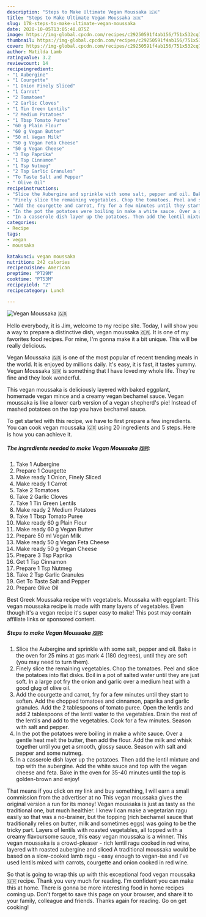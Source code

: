 ```yaml
---
description: "Steps to Make Ultimate Vegan Moussaka 🇬🇷"
title: "Steps to Make Ultimate Vegan Moussaka 🇬🇷"
slug: 178-steps-to-make-ultimate-vegan-moussaka
date: 2020-10-05T13:05:40.875Z
image: https://img-global.cpcdn.com/recipes/c29250591f4ab156/751x532cq70/vegan-moussaka-🇬🇷-recipe-main-photo.jpg
thumbnail: https://img-global.cpcdn.com/recipes/c29250591f4ab156/751x532cq70/vegan-moussaka-🇬🇷-recipe-main-photo.jpg
cover: https://img-global.cpcdn.com/recipes/c29250591f4ab156/751x532cq70/vegan-moussaka-🇬🇷-recipe-main-photo.jpg
author: Matilda Lamb
ratingvalue: 3.2
reviewcount: 14
recipeingredient:
- "1 Aubergine"
- "1 Courgette"
- "1 Onion Finely Sliced"
- "1 Carrot"
- "2 Tomatoes"
- "2 Garlic Cloves"
- "1 Tin Green Lentils"
- "2 Medium Potatoes"
- "1 Tbsp Tomato Puree"
- "60 g Plain Flour"
- "60 g Vegan Butter"
- "50 ml Vegan Milk"
- "50 g Vegan Feta Cheese"
- "50 g Vegan Cheese"
- "3 Tsp Paprika"
- "1 Tsp Cinnamon"
- "1 Tsp Nutmeg"
- "2 Tsp Garlic Granules"
- "To Taste Salt and Pepper"
- " Olive Oil"
recipeinstructions:
- "Slice the Aubergine and sprinkle with some salt, pepper and oil. Bake in the oven for 25 mins at gas mark 4 (180 degrees), until they are soft (you may need to turn them)."
- "Finely slice the remaining vegetables. Chop the tomatoes. Peel and slice the potatoes into flat disks. Boil in a pot of salted water until they are just soft. In a large pot fry the onion and garlic over a medium heat with a good glug of olive oil."
- "Add the courgette and carrot, fry for a few minutes until they start to soften. Add the chopped tomatoes and cinnamon, paprika and garlic granules. Add the 2 tablespoons of tomato puree. Open the lentils and add 2 tablespoons of the lentil water to the vegetables. Drain the rest of the lentils and add to the vegetables. Cook for a few minutes. Season with salt and pepper."
- "In the pot the potatoes were boiling in make a white sauce. Over a gentle heat melt the butter, then add the flour. Add the milk and whisk together until you get a smooth, glossy sauce. Season with salt and pepper and some nutmeg."
- "In a casserole dish layer up the potatoes. Then add the lentil mixture and top with the aubergine. Add the white sauce and top with the vegan cheese and feta. Bake in the oven for 35-40 minutes until the top is golden-brown and enjoy!"
categories:
- Recipe
tags:
- vegan
- moussaka

katakunci: vegan moussaka 
nutrition: 242 calories
recipecuisine: American
preptime: "PT29M"
cooktime: "PT53M"
recipeyield: "2"
recipecategory: Lunch

---
```



![Vegan Moussaka 🇬🇷](https://img-global.cpcdn.com/recipes/c29250591f4ab156/751x532cq70/vegan-moussaka-🇬🇷-recipe-main-photo.jpg)

Hello everybody, it is Jim, welcome to my recipe site. Today, I will show you a way to prepare a distinctive dish, vegan moussaka 🇬🇷. It is one of my favorites food recipes. For mine, I'm gonna make it a bit unique. This will be really delicious.

Vegan Moussaka 🇬🇷 is one of the most popular of recent trending meals in the world. It is enjoyed by millions daily. It's easy, it is fast, it tastes yummy. Vegan Moussaka 🇬🇷 is something that I have loved my whole life. They're fine and they look wonderful.

This vegan moussaka is deliciously layered with baked eggplant, homemade vegan mince and a creamy vegan bechamel sauce. Vegan moussaka is like a lower carb version of a vegan shepherd&#39;s pie! Instead of mashed potatoes on the top you have bechamel sauce.


To get started with this recipe, we have to first prepare a few ingredients. You can cook vegan moussaka 🇬🇷 using 20 ingredients and 5 steps. Here is how you can achieve it.

<!--inarticleads1-->

##### The ingredients needed to make Vegan Moussaka 🇬🇷:

1. Take 1 Aubergine
1. Prepare 1 Courgette
1. Make ready 1 Onion, Finely Sliced
1. Make ready 1 Carrot
1. Take 2 Tomatoes
1. Take 2 Garlic Cloves
1. Take 1 Tin Green Lentils
1. Make ready 2 Medium Potatoes
1. Take 1 Tbsp Tomato Puree
1. Make ready 60 g Plain Flour
1. Make ready 60 g Vegan Butter
1. Prepare 50 ml Vegan Milk
1. Make ready 50 g Vegan Feta Cheese
1. Make ready 50 g Vegan Cheese
1. Prepare 3 Tsp Paprika
1. Get 1 Tsp Cinnamon
1. Prepare 1 Tsp Nutmeg
1. Take 2 Tsp Garlic Granules
1. Get To Taste Salt and Pepper
1. Prepare  Olive Oil


Best Greek Moussaka recipe with vegetabels. Moussaka with eggplant: This vegan moussaka recipe is made with many layers of vegetables. Even though it&#39;s a vegan recipe it&#39;s super easy to make! This post may contain affiliate links or sponsored content. 

<!--inarticleads2-->

##### Steps to make Vegan Moussaka 🇬🇷:

1. Slice the Aubergine and sprinkle with some salt, pepper and oil. Bake in the oven for 25 mins at gas mark 4 (180 degrees), until they are soft (you may need to turn them).
1. Finely slice the remaining vegetables. Chop the tomatoes. Peel and slice the potatoes into flat disks. Boil in a pot of salted water until they are just soft. In a large pot fry the onion and garlic over a medium heat with a good glug of olive oil.
1. Add the courgette and carrot, fry for a few minutes until they start to soften. Add the chopped tomatoes and cinnamon, paprika and garlic granules. Add the 2 tablespoons of tomato puree. Open the lentils and add 2 tablespoons of the lentil water to the vegetables. Drain the rest of the lentils and add to the vegetables. Cook for a few minutes. Season with salt and pepper.
1. In the pot the potatoes were boiling in make a white sauce. Over a gentle heat melt the butter, then add the flour. Add the milk and whisk together until you get a smooth, glossy sauce. Season with salt and pepper and some nutmeg.
1. In a casserole dish layer up the potatoes. Then add the lentil mixture and top with the aubergine. Add the white sauce and top with the vegan cheese and feta. Bake in the oven for 35-40 minutes until the top is golden-brown and enjoy!


That means if you click on my link and buy something, I will earn a small commission from the advertiser at no This vegan moussaka gives the original version a run for its money! Vegan moussaka is just as tasty as the traditional one, but much healthier. I knew I can make a vegetarian ragu easily so that was a no-brainer, but the topping (rich bechamel sauce that traditionally relies on butter, milk and sometimes eggs) was going to be the tricky part. Layers of lentils with roasted vegetables, all topped with a creamy flavoursome sauce, this easy vegan moussaka is a winner. This vegan moussaka is a crowd-pleaser - rich lentil ragu cooked in red wine, layered with roasted aubergine and sliced A traditional moussaka would be based on a slow-cooked lamb ragu - easy enough to vegan-ise and I&#39;ve used lentils mixed with carrots, courgette and onion cooked in red wine. 

So that is going to wrap this up with this exceptional food vegan moussaka 🇬🇷 recipe. Thank you very much for reading. I'm confident you can make this at home. There is gonna be more interesting food in home recipes coming up. Don't forget to save this page on your browser, and share it to your family, colleague and friends. Thanks again for reading. Go on get cooking!
